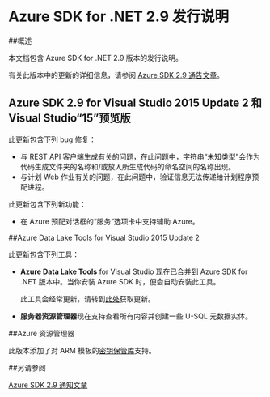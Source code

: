 <properties 
   pageTitle="Azure SDK for .NET 2.9 发行说明" 
   description="Azure SDK for .NET 2.9 发行说明" 
   services="app-service\web" 
   documentationCenter=".net" 
   authors="Juliako" 
   manager="erikre" 
   editor=""/>

<tags
	ms.service="app-service"
	ms.date="04/25/2016"
	wacn.date="06/29/2016"/>


# Azure SDK for .NET 2.9 发行说明

##概述

本文档包含 Azure SDK for .NET 2.9 版本的发行说明。

有关此版本中的更新的详细信息，请参阅 [Azure SDK 2.9 通告文章](https://azure.microsoft.com/blog/announcing-visual-studio-azure-tools-and-sdk-2-9/)。

## Azure SDK 2.9 for Visual Studio 2015 Update 2 和 Visual Studio“15”预览版
 
此更新包含下列 bug 修复：

- 与 REST API 客户端生成有关的问题，在此问题中，字符串“未知类型”会作为代码生成文件夹的名称和/或放入所生成代码的命名空间的名称出现。
- 与计划 Web 作业有关的问题，在此问题中，验证信息无法传递给计划程序预配进程。

此更新包含下列新功能：

- 在 Azure 预配对话框的“服务”选项卡中支持辅助 Azure。 

##Azure Data Lake Tools for Visual Studio 2015 Update 2
 
此更新包含下列工具：

- **Azure Data Lake Tools** for Visual Studio 现在已合并到 Azure SDK for .NET 版本中。当你安装 Azure SDK 时，便会自动安装此工具。 

	此工具会经常更新，请转到[此处](http://aka.ms/datalaketool)获取更新。

- **服务器资源管理器**现在支持查看所有内容并创建一些 U-SQL 元数据实体。

##Azure 资源管理器 

此版本添加了对 ARM 模板的[密钥保管库](/documentation/articles/resource-manager-keyvault-parameter)支持。

##另请参阅

[Azure SDK 2.9 通知文章](https://azure.microsoft.com/blog/announcing-visual-studio-azure-tools-and-sdk-2-9/)

<!---HONumber=Mooncake_0509_2016-->